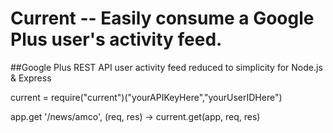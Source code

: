 # Current -- Easily consume a Google Plus user's activity feed.
##Google Plus REST API user activity feed reduced to simplicity for Node.js & Express

current = require("current")("yourAPIKeyHere","yourUserIDHere")

app.get '/news/amco', (req, res) ->
   current.get(app, req, res)

